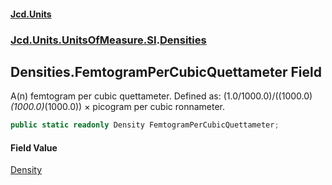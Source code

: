 #### [Jcd.Units](index.md 'index')
### [Jcd.Units.UnitsOfMeasure.SI](Jcd.Units.UnitsOfMeasure.SI.md 'Jcd.Units.UnitsOfMeasure.SI').[Densities](Densities.md 'Jcd.Units.UnitsOfMeasure.SI.Densities')

## Densities.FemtogramPerCubicQuettameter Field

A(n) femtogram per cubic quettameter. Defined as: (1.0/1000.0)/((1000.0)*(1000.0)*(1000.0)) × picogram per cubic ronnameter.

```csharp
public static readonly Density FemtogramPerCubicQuettameter;
```

#### Field Value
[Density](Density.md 'Jcd.Units.UnitTypes.Density')